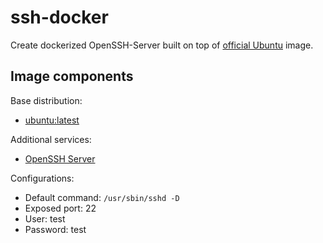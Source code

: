 # ssh-docker

Create dockerized OpenSSH-Server built on top of [official Ubuntu](https://registry.hub.docker.com/_/ubuntu/) image.  

## Image components

Base distribution:
* [ubuntu:latest](https://packages.ubuntu.com/focal/ubuntu-minimal)

Additional services:
* [OpenSSH Server](https://ubuntu.com/server/docs/service-openssh)

Configurations:
* Default command: `/usr/sbin/sshd -D`
* Exposed port: 22
* User: test
* Password: test
